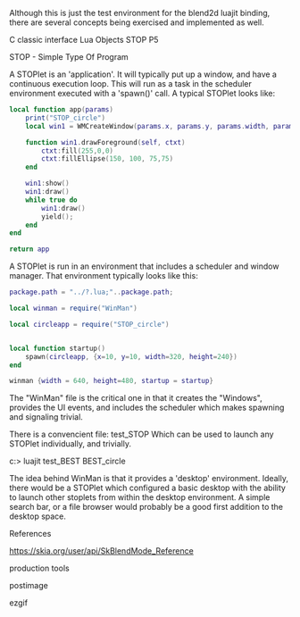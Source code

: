 Although this is just the test environment for the blend2d luajit binding, there are several concepts
being exercised and implemented as well.

C classic interface
Lua Objects
STOP
P5





STOP - Simple Type Of Program

A STOPlet is an 'application'.  It will typically put up a window, and have a continuous execution loop.
This will run as a task in the scheduler environment executed with a 'spawn()' call.  A typical STOPlet looks like:

```lua
local function app(params)
    print("STOP_circle")
    local win1 = WMCreateWindow(params.x, params.y, params.width, params.height)

    function win1.drawForeground(self, ctxt)
        ctxt:fill(255,0,0)
        ctxt:fillEllipse(150, 100, 75,75)
    end

    win1:show()
    win1:draw()
    while true do
        win1:draw()
        yield();
    end
end

return app
```

A STOPlet is run in an environment that includes a scheduler and window manager.  That environment typically looks like this:

```lua
package.path = "../?.lua;"..package.path;

local winman = require("WinMan")

local circleapp = require("STOP_circle")


local function startup()
    spawn(circleapp, {x=10, y=10, width=320, height=240})
end

winman {width = 640, height=480, startup = startup}
```

The "WinMan" file is the critical one in that it creates the "Windows", provides the UI events, and includes the scheduler which makes spawning and signaling trivial.

There is a convencient file: test_STOP
Which can be used to launch any STOPlet individually, and trivially.

c:\> luajit test_BEST BEST_circle

The idea behind WinMan is that it provides a 'desktop' environment.  Ideally, there would be a STOPlet which configured a basic desktop with the ability to launch other stoplets from within the desktop environment.  A simple search bar, or a file browser would probably be a good first addition to the desktop space.

References


https://skia.org/user/api/SkBlendMode_Reference

production tools

postimage

ezgif


